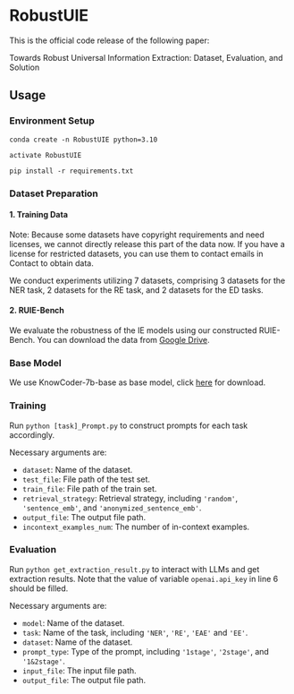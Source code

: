 # RobustUIE

This is the official code release of the following paper:

Towards Robust Universal Information Extraction: Dataset, Evaluation, and Solution

## Usage

### Environment Setup

```
conda create -n RobustUIE python=3.10

activate RobustUIE

pip install -r requirements.txt
```

### Dataset Preparation

#### 1. Training Data

Note: Because some datasets have copyright requirements and need licenses, we cannot directly release this part of the data now. If you have a license for restricted datasets, you can use them to contact emails in Contact to obtain data.

We conduct experiments utilizing 7 datasets, comprising 3 datasets for the NER task, 2 datasets for the RE task, and 2 datasets for the ED tasks. 

#### 2. RUIE-Bench

We evaluate the robustness of the IE models using our constructed RUIE-Bench. You can download the data from [Google Drive](https://drive.google.com/file/d/1l8oUDkhXjZkW4fnQ2X0kd-MryTEWR-_t).

### Base Model

We use KnowCoder-7b-base as base model, click [here](https://huggingface.co/golaxy/KnowCoder-7B-base) for download.

### Training

Run `python [task]_Prompt.py` to construct prompts for each task accordingly.

Necessary arguments are:

* `dataset`: Name of the dataset.
* `test_file`: File path of the test set.
* `train_file`: File path of the train set.
* `retrieval_strategy`: Retrieval strategy, including `'random'`, `'sentence_emb'`, and `'anonymized_sentence_emb'`.
* `output_file`: The output file path.
* `incontext_examples_num`: The number of in-context examples.

### Evaluation

Run `python get_extraction_result.py` to interact with LLMs and get extraction results. Note that the value of variable `openai.api_key` in line 6 should be filled.

Necessary arguments are:

* `model`: Name of the dataset.
* `task`: Name of the task, including `'NER'`, `'RE'`, `'EAE'` and `'EE'`.
* `dataset`: Name of the dataset.
* `prompt_type`: Type of the prompt, including `'1stage'`, `'2stage'`, and `'1&2stage'`.
* `input_file`: The input file path.
* `output_file`: The output file path.
